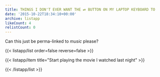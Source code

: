 ```yaml
---
title: THINGS I DON'T EVER WANT THE ⏯ BUTTON ON MY LAPTOP KEYBOARD TO DO
date: '2015-10-22T18:34:10+00:00'
archive: listapp
likeCount: 4
relistCount: 0
---
```


<!--more-->

Can this just be perma-linked to *music* please?

{{< listapp/list order=false reverse=false >}}

   {{< listapp/item title="Start playing the movie I watched last night" >}}

{{< /listapp/list >}}
